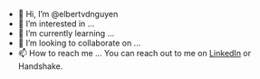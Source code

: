 - 👋 Hi, I’m @elbertvdnguyen
- 👀 I’m interested in ...
- 🌱 I’m currently learning ...
- 💞️ I’m looking to collaborate on ...
- 📫 How to reach me ... 
You can reach out to me on [LinkedIn](https://www.linkedin.com/in/elbert-nguyen/) or Handshake.

<!---
elbertvdnguyen/elbertvdnguyen is a ✨ special ✨ repository because its `README.md` (this file) appears on your GitHub profile.
You can click the Preview link to take a look at your changes.
--->
